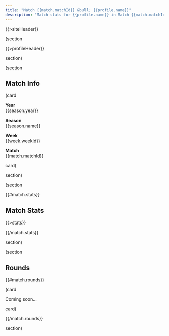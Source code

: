 ```yaml
---
title: "Match {{match.matchId}} &bull; {{profile.name}}"
description: "Match stats for {{profile.name}} in Match {{match.matchId}}"
---
```


{{>siteHeader}}

(section

{{>profileHeader}}

section)

(section

## Match Info

(card

**Year**\
{{season.year}}

**Season**\
{{season.name}}

**Week**\
{{week.weekId}}

**Match**\
{{match.matchId}}

card)

section)

(section

{{#match.stats}}

## Match Stats

{{>stats}}

{{/match.stats}}

section)

(section

## Rounds

{{#match.rounds}}

(card

Coming soon...

card)

{{/match.rounds}}

section)
